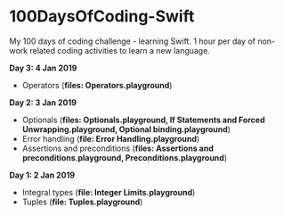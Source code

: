 # 100DaysOfCoding-Swift
My 100 days of coding challenge - learning Swift.
1 hour per day of non-work related coding activities to learn a new language.

**Day 3: 4 Jan 2019**
- Operators (__files: Operators.playground__)

**Day 2: 3 Jan 2019**
- Optionals (__files: Optionals.playground, If Statements and Forced Unwrapping.playground, Optional binding.playground__)
- Error handling (__file: Error Handling.playground__)
- Assertions and preconditions (__files: Assertions and preconditions.playground, Preconditions.playground__)

**Day 1: 2 Jan 2019**
- Integral types (__file: Integer Limits.playground__)
- Tuples (__file: Tuples.playground__)


